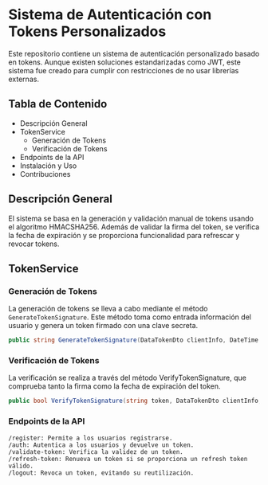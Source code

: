 Sistema de Autenticación con Tokens Personalizados
==================================================

Este repositorio contiene un sistema de autenticación personalizado basado en tokens. Aunque existen soluciones estandarizadas como JWT, este sistema fue creado para cumplir con restricciones de no usar librerías externas.

Tabla de Contenido
------------------

* Descripción General
* TokenService
  * Generación de Tokens
  * Verificación de Tokens
* Endpoints de la API
* Instalación y Uso
* Contribuciones

Descripción General
-------------------

El sistema se basa en la generación y validación manual de tokens usando el algoritmo HMACSHA256. Además de validar la firma del token, se verifica la fecha de expiración y se proporciona funcionalidad para refrescar y revocar tokens.

TokenService
------------

### Generación de Tokens

La generación de tokens se lleva a cabo mediante el método `GenerateTokenSignature`. Este método toma como entrada información del usuario y genera un token firmado con una clave secreta.

```csharp
public string GenerateTokenSignature(DataTokenDto clientInfo, DateTime expiration);
```

### Verificación de Tokens

La verificación se realiza a través del método VerifyTokenSignature, que comprueba tanto la firma como la fecha de expiración del token.

```csharp
public bool VerifyTokenSignature(string token, DataTokenDto clientInfo, DateTime expiration);
```

### Endpoints de la API

    /register: Permite a los usuarios registrarse.
    /auth: Autentica a los usuarios y devuelve un token.
    /validate-token: Verifica la validez de un token.
    /refresh-token: Renueva un token si se proporciona un refresh token válido.
    /logout: Revoca un token, evitando su reutilización.